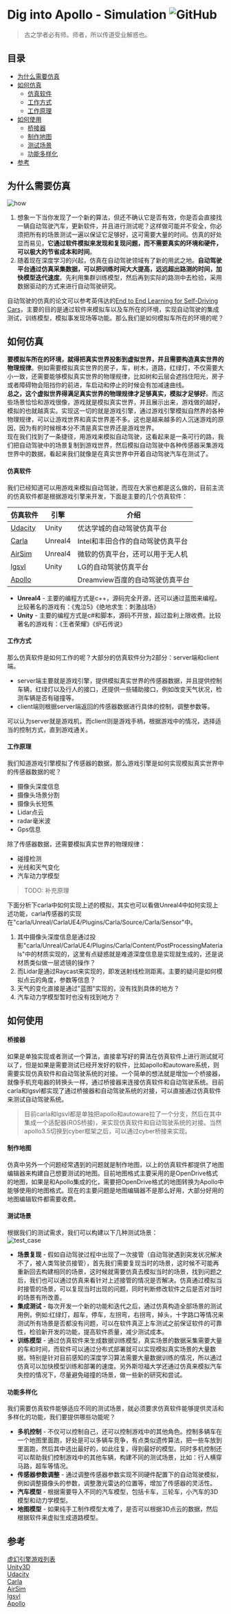 # Dig into Apollo - Simulation ![GitHub](https://img.shields.io/github/license/daohu527/Dig-into-Apollo.svg?style=popout)

> 古之学者必有师。师者，所以传道受业解惑也。


## 目录
- [为什么需要仿真](#why_simulation)
- [如何仿真](#how_simulation)
    - [仿真软件](#simulator)
    - [工作方式](#simulator_work)
    - [工作原理](#simulator_principle)
- [如何使用](#how_to)
    - [桥接器](#adapter)
    - [制作地图](#make_map)
    - [测试场景](#test_case)
    - [功能多样化](#features)
- [参考](#reference)


<a name="why_simulation" />

## 为什么需要仿真
![how](img/how.jpg)  
1. 想象一下当你发现了一个新的算法，但还不确认它是否有效，你是否会直接找一辆自动驾驶汽车，更新软件，并且进行测试呢？这样做可能并不安全，你必须把所有的场景测试一遍以保证它足够好，这可需要大量的时间。仿真的好处显而易见，**它通过软件模拟来发现和复现问题，而不需要真实的环境和硬件，可以极大的节省成本和时间**。  
2. 随着现在深度学习的兴起，仿真在自动驾驶领域有了新的用武之地。**自动驾驶平台通过仿真采集数据，可以把训练时间大大提高，远远超出路测的时间，加快模型迭代速度**。先利用集群训练模型，然后再到实际的路测中去检验，采用数据驱动的方式来进行自动驾驶研究。  

自动驾驶的仿真的论文可以参考英伟达的[End to End Learning for Self-Driving Cars](https://arxiv.org/abs/1604.07316)，主要的目的是通过软件来模拟车以及车所在的环境，实现自动驾驶的集成测试，训练模型，模拟事发现场等功能。那么我们是如何模拟车所在的环境的呢？  


<a name="how_simulation" />

## 如何仿真
**要模拟车所在的环境，就得把真实世界投影到虚拟世界，并且需要构造真实世界的物理规律**。例如需要模拟真实世界的房子，车，树木，道路，红绿灯，不仅需要大小一致，还需要能够模拟真实世界的物理规律，比如树和云层会遮挡住阳光，房子或者障碍物会阻挡你的前进，车启动和停止的时候会有加减速曲线。  
**总之，这个虚拟世界得满足真实世界的物理规律才足够真实，模拟才足够好**。而这些场景恰恰和游戏很像，游戏就是模拟真实世界，并且展示出来，游戏做的越好，模拟的也就越真实。实现这一切的就是游戏引擎，通过游戏引擎模拟自然界的各种物理规律，可以让游戏世界和真实世界差不多。这也是越来越多的人沉迷游戏的原因，因为有的时候根本分不清是真实世界还是游戏世界。  
现在我们找到了一条捷径，用游戏来模拟自动驾驶，这看起来是一条可行的路，我们把自动驾驶中的场景复制到游戏世界，然后模拟自动驾驶中各种传感器采集游戏世界中的数据，看起来我们就像是在真实世界中开着自动驾驶汽车在测试了。  


<a name="simulator" />

#### 仿真软件
我们已经知道可以用游戏来模拟自动驾驶，而现在大家也都是这么做的，目前主流的仿真软件都是根据游戏引擎来开发，下面是主要的几个仿真软件：  

| 仿真软件                                                   | 引擎    | 介绍                              |
|------------------------------------------------------------|---------|-----------------------------------|
| [Udacity](https://github.com/udacity/self-driving-car-sim) | Unity   | 优达学城的自动驾驶仿真平台        |
| [Carla](https://github.com/carla-simulator/carla)          | Unreal4 | Intel和丰田合作的自动驾驶仿真平台 |
| [AirSim](https://github.com/Microsoft/AirSim)              | Unreal4 | 微软的仿真平台，还可以用于无人机  |
| [lgsvl](https://github.com/lgsvl/simulator)                | Unity   | LG的自动驾驶仿真平台              |
| [Apollo](https://github.com/ApolloAuto/apollo)             |         | Dreamview百度的自动驾驶仿真平台   |


* **Unreal4** - 主要的编程方式是c++，源码完全开源，还可以通过蓝图来编程。比较著名的游戏有：《鬼泣5》《绝地求生：刺激战场》
* **Unity**   - 主要的编程方式是c#和脚本，源码不开放，超过盈利上限收费。比较著名的游戏有：《王者荣耀》《炉石传说》


<a name="simulator_work" />

#### 工作方式
那么仿真软件是如何工作的呢？大部分的仿真软件分为2部分：server端和client端。  
* server端主要就是游戏引擎，提供模拟真实世界的传感器数据，并且提供控制车辆，红绿灯以及行人的接口，还提供一些辅助接口，例如改变天气状况，检测车辆是否有碰撞等。
* client端则根据server端返回的传感器数据进行具体的控制，调整参数等。  

可以认为server就是游戏机，而client则是游戏手柄，根据游戏中的情况，选择适当的控制方式，直到游戏通关。  


<a name="simulator_principle" />

#### 工作原理
我们知道游戏引擎模拟了传感器的数据，那么游戏引擎是如何实现模拟真实世界中的传感器数据的呢？  
* 摄像头深度信息
* 摄像头场景分割
* 摄像头长短焦
* Lidar点云
* radar毫米波
* Gps信息

除了传感器数据，还需要模拟真实世界的物理规律：  
* 碰撞检测
* 光线和天气变化
* 汽车动力学模型

> TODO: 补充原理

下面分析下carla中如何实现上述的模拟，其实也可以看做Unreal4中如何实现上述功能，carla传感器的实现在"carla/Unreal/CarlaUE4/Plugins/Carla/Source/Carla/Sensor"中。  
1. 其中摄像头深度信息是通过投影"carla/Unreal/CarlaUE4/Plugins/Carla/Content/PostProcessingMaterials"中的材质实现的，这里有点疑惑就是难道深度信息是实现就生成的，还是说材质类似做一层滤镜的操作？  
2. 而Lidar是通过Raycast来实现的，即发送射线检测距离。主要的疑问是如何模拟点云的角度，参数等信息？  
3. 天气的变化直接是通过"蓝图"实现的，没有找到具体的地方？  
4. 汽车动力学模型暂时也没有找到地方？  



<a name="how_to" />

## 如何使用

<a name="adapter" />

#### 桥接器
如果是单独实现或者测试一个算法，直接拿写好的算法在仿真软件上进行测试就可以了，但是如果是需要测试已经开发好的软件，比如apollo和autoware系统，则需要实现仿真软件和自动驾驶系统的对接。一个简单的想法就是增加一个桥接器，就像手机充电器的转换头一样，通过桥接器来连接仿真软件和自动驾驶系统。目前carla和lgsvl都实现了通过桥接器和自动驾驶系统的对接，可以直接通过仿真软件来测试自动驾驶系统。  

> 目前carla和lgsvl都是单独把apollo和autoware拉了一个分支，然后在其中集成一个适配器(ROS桥接)，来实现仿真软件和自动驾驶系统的对接。当然apollo3.5切换到cyber框架之后，可以通过cyber桥接来实现。


<a name="make_map" />

#### 制作地图
仿真中另外一个问题经常遇到的问题就是制作地图，以上的仿真软件都提供了地图编辑器来构建自己想要测试的地图。目前地图格式主要采用的是OpenDrive格式的地图，如果是和Apollo集成的化，需要把OpenDrive格式的地图转换为Apollo中能够使用的地图格式。现在的主要问题是地图编辑器不是那么好用，大部分好用的地图编辑软件都需要收费。  


<a name="test_case" />

#### 测试场景
根据我们的测试需求，我们可以构建以下几种测试场景：  
![test_case](img/test_case.jpg)  
* **场景复现** - 假如自动驾驶过程中出现了一次接管（自动驾驶遇到突发状况解决不了，被人类驾驶员接管），首先我们需要复现当时的场景，这时候不可能再重新回去构建相同的场景，这时候就需要仿真去模拟当时的场景，找到问题之后，我们也可以通过仿真来看针对上述接管的情况是否解决。仿真通过模拟当时接管的场景，可以复现当时出现的问题，同时判断修改软件之后是否对当时的场景有所改善。  
* **集成测试** - 每次开发一个新的功能和迭代之后，通过仿真构造全部场景的测试用例，例如:红绿灯，超车，停车，左拐弯，右拐弯，掉头，十字路口等情况来测试所有场景是否都没有问题，可以在软件真正上车测试之前保证软件的可靠性，检验新开发的功能，提高软件质量，减少测试成本。  
* **训练模型** - 通过仿真软件来生成数据训练模型，真实场景的数据采集需要大量的车和时间，而软件可以通过分布式部署就可以实现模拟真实场景的大量数据，特别是针对目前感知的深度学习算法需要大量数据训练的情况，所以通过仿真可以加快模型训练和部署的速度。另外斯坦福大学还通过仿真来模拟汽车失控的情况下，尽量避免碰撞的场景，做一些新的研究和尝试。  


<a name="features" />

#### 功能多样化
我们需要仿真软件能够适应不同的测试场景，就必须要求仿真软件能够提供灵活和多样化的功能，我们要提供哪些功能呢？  
* **多机控制** - 不仅可以控制自己，还可以控制游戏中的其他角色。控制多辆车在一个地图里面跑，好处是可以多辆车竞争，有点类似遗传算法，把一些车放到里面跑，然后其中选出最好的，如此往复，得到最好的模型。同时多机控制还可以帮助我们控制游戏中的其他车辆，构建不同的测试场景，比如：行人横穿马路，超车等情况。  
* **传感器参数调整** - 通过调整传感器参数实现不同硬件配置下的自动驾驶模拟，例如调整摄像头的参数，调整激光雷达的位置等，增加了传感器的灵活性。  
* **汽车模型** - 根据需要导入不同的汽车模型，包括卡车，三轮车，小汽车的3D模型和动力学模型。  
* **地图模型** - 如果纯手工制作模型太难了，是否可以根据3D点云的数据，然后根据软件来虚拟生成道路模型。  


<a name="reference" />

## 参考
[虚幻引擎游戏列表](https://zh.wikipedia.org/wiki/%E8%99%9A%E5%B9%BB%E5%BC%95%E6%93%8E%E6%B8%B8%E6%88%8F%E5%88%97%E8%A1%A8)  
[Unity3D](https://baike.baidu.com/item/Unity3D)  
[Udacity](https://github.com/udacity/self-driving-car-sim)  
[Carla](https://github.com/carla-simulator/carla)  
[AirSim](https://github.com/Microsoft/AirSim)  
[lgsvl](https://github.com/lgsvl/simulator)  
[Apollo](https://github.com/ApolloAuto/apollo)  
